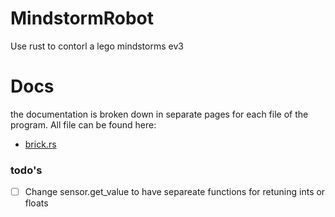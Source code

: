 # MindstormRobot
Use rust to contorl a lego mindstorms ev3

# Docs
the documentation is broken down in separate pages for each file of the program. All file can be found here:
- [brick.rs](https://github.com/Quantum-Coder826/MindstormRobot/blob/main/docs/brick.md)

### todo's
- [ ] Change sensor.get_value to have separeate functions for retuning ints or floats